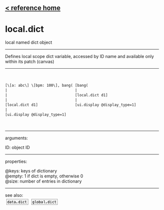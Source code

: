 [< reference home](ceammc_lib.html)
---

# local.dict


local named dict object

---

Defines local scope dict variable, accessed by ID name and available only within
            its patch (canvas)
<br>


---


```


[\[a: abc\] \[bpm: 100\], bang( [bang(
|                               |
|                               [local.dict d1]
|                               |
[local.dict d1]                 [ui.display @display_type=1]
|
[ui.display @display_type=1]

            
```

---
arguments:

ID: object ID<br>

---
properties:

@keys: keys of dictionary<br>
@empty: 1 if dict is
            empty, otherwise 0<br>
@size: number of
            entries in dictionary<br>

---
see also:<br>
[![data.dict](img/object_data.dict.png)](data.dict.html)
[![global.dict](img/object_global.dict.png)](global.dict.html)
